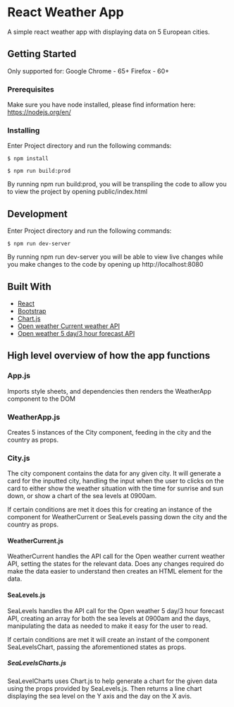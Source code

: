 # React Weather App

A simple react weather app with displaying data on 5 European cities.

## Getting Started

Only supported for: Google Chrome - 65+
                   Firefox - 60+

### Prerequisites

Make sure you have node installed, please find information here: https://nodejs.org/en/

### Installing

Enter Project directory and run the following commands:

```
$ npm install
```
```
$ npm run build:prod
```

By running npm run build:prod, you will be transpiling the code to allow you to view the project by opening public/index.html

## Development

Enter Project directory and run the following commands:

```
$ npm run dev-server
```
By running npm run dev-server you will be able to view live changes while you make changes to the code by opening up http://localhost:8080

## Built With

* [React](https://reactjs.org/)
* [Bootstrap](https://getbootstrap.com/)
* [Chart.js](https://www.chartjs.org/)
* [Open weather Current weather API](https://www.openweathermap.org/api)
* [Open weather 5 day/3 hour forecast API](https://www.openweathermap.org/api)

## High level overview of how the app functions

### App.js

Imports style sheets, and dependencies then renders the WeatherApp component to the DOM

### WeatherApp.js

Creates 5 instances of the City component, feeding in the city and the country as props.

### City.js

The city component contains the data for any given city. It will generate a card for the inputted city, handling the input when the user to clicks on the card to either show the weather situation with the time for sunrise and sun down, or show a chart of the sea levels at 0900am.

If certain conditions are met it does this for creating an instance of the component for WeatherCurrent or SeaLevels passing down the city and the country as props.

#### WeatherCurrent.js

WeatherCurrent handles the API call for the Open weather current weather API, setting the states for the relevant data. Does any changes required do make the data easier to understand then creates an HTML element for the data.

#### SeaLevels.js

SeaLevels handles the API call for the Open weather 5 day/3 hour forecast API, creating an array for both the sea levels at 0900am and the days, manipulating the data as needed to make it easy for the user to read.

If certain conditions are met it will create an instant of the component SeaLevelsChart, passing the aforementioned states as props.

##### SeaLevelsCharts.js

SeaLevelCharts uses Chart.js to help generate a chart for the given data using the props provided by SeaLevels.js. Then returns a line chart displaying the sea level on the Y axis and the day on the X avis.






